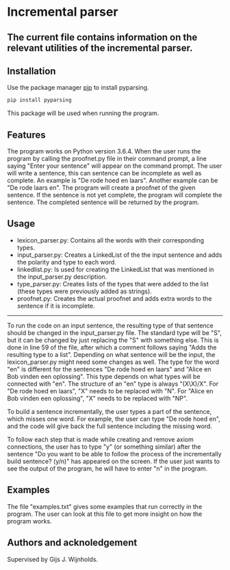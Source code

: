  # Incremental parser

The current file contains information on the relevant utilities of the incremental parser. 
---  

## Installation
Use the package manager [pip](https://pip.pypa.io/en/stable/) to install pyparsing.

```bash
pip install pyparsing
```
 This package will be used when running the program. 
 
## Features
The program works on Python version 3.6.4. When the user runs the program by calling the proofnet.py file in their command prompt, 
a line saying "Enter your sentence" will appear on the command prompt. The user will write a sentence, this can sentence can be 
incomplete as well as complete. An example is "De rode hoed en laars". Another example can be "De rode laars en". The program will 
create a proofnet of the given sentence. If the sentence is not yet complete, the program will complete the sentence. The completed sentence 
will be returned by the program.

## Usage
 * lexicon_parser.py:
 Contains all the words with their corresponding types.
 * input_parser.py:
 Creates a LinkedList of the the input sentence and adds the polarity and type to each word.
 * linkedlist.py:
 Is used for creating the LinkedList that was mentioned in the input_parser.py description.
 * type_parser.py:
 Creates lists of the types that were added to the list (these types were previously added as strings).
 * proofnet.py:
 Creates the actual proofnet and adds extra words to the sentence if it is incomplete.
 -------
 To run the code on an input sentence, the resulting type of that sentence should be changed in the input_parser.py file. The standard 
 type will be "S", but it can be changed by just replacing the "S" with something else. This is done in line 59 of the file, after which a comment follows saying "Adds the resulting type to a list".
 Depending on what sentence will be the input, the lexicon_parser.py might need some changes as well. The type for the word "en" is different for the sentences "De rode hoed en laars" and "Alice en Bob vinden een oplossing". This type depends on what types will be connected with "en". The structure of an "en" type is always "(X\X)/X". For "De rode hoed en laars", "X" needs to be replaced with "N". For "Alice en Bob vinden een oplossing", "X" needs to be replaced with "NP".
 
 To build a sentence incrementally, the user types a part of the sentence, which misses one word. For example, the user can type "De rode hoed en", and the code will give back the full sentence including the missing word.
 
 To follow each step that is made while creating and remove axiom connections, the user has to type "y" (or something similar) after the sentence "Do you want to be able to follow the process of the incrementally build sentence? (y/n)" has appeared on the screen. If the user just wants to see the output of the program, he will have to enter "n" in the program. 
 
## Examples
 The file "examples.txt" gives some examples that run correctly in the program. The user can look at this file to get more insight on how
  the program works.
 
 
## Authors and acknoledgement
 Supervised by Gijs J. Wijnholds.
  
